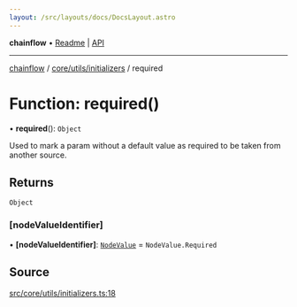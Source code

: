 ```yaml
---
layout: /src/layouts/docs/DocsLayout.astro
---
```


**chainflow** • [Readme](/docs/README) \| [API](/docs/modules)

***

[chainflow](/docs/README) / [core/utils/initializers](/docs/core/utils/initializers/README) / required

# Function: required()

• **required**(): `Object`

Used to mark a param without a default value
as required to be taken from another source.

## Returns

`Object`

### [nodeValueIdentifier]

• **[nodeValueIdentifier]**: [`NodeValue`](/docs/core/inputNode/enumerations/NodeValue) = `NodeValue.Required`

## Source

[src/core/utils/initializers.ts:18](https://github.com/edwinlzs/chainflow/blob/99ff659/src/core/utils/initializers.ts#L18)
